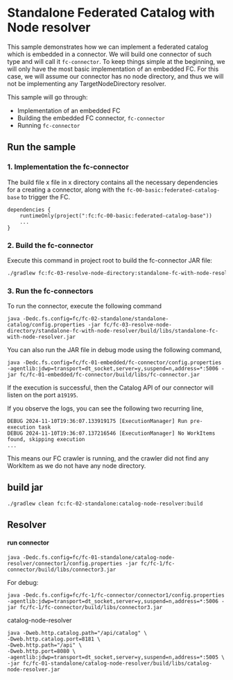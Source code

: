 # Standalone Federated Catalog with Node resolver

This sample demonstrates how we can implement a federated catalog which is embedded in a connector.
We will build one connector of such type and will call it `fc-connector`.
To keep things simple at the beginning, we will only have the most basic implementation of an embedded FC.
For this case, we will assume our connector has no node directory, and thus we will not be implementing any
TargetNodeDirectory resolver.


This sample will go through:

* Implementation of an embedded FC
* Building the embedded FC connector, `fc-connector`
* Running `fc-connector`

## Run the sample
### 1. Implementation the fc-connector

The build file x file in x directory contains all the necessary dependencies for a creating a connector,
along with the `fc-00-basic:federated-catalog-base` to trigger the FC.
```shell
dependencies {
    runtimeOnly(project(":fc:fc-00-basic:federated-catalog-base"))
    ...
}
```
### 2. Build the fc-connector

Execute this command in project root to build the fc-connector JAR file:

```bash
./gradlew fc:fc-03-resolve-node-directory:standalone-fc-with-node-resolver:build
```


### 3. Run the fc-connectors

To run the connector, execute the following command

```shell
java -Dedc.fs.config=fc/fc-02-standalone/standalone-catalog/config.properties -jar fc/fc-03-resolve-node-directory/standalone-fc-with-node-resolver/build/libs/standalone-fc-with-node-resolver.jar
```
You can also run the JAR file in debug mode using the following command,
```shell
java -Dedc.fs.config=fc/fc-01-embedded/fc-connector/config.properties -agentlib:jdwp=transport=dt_socket,server=y,suspend=n,address=*:5006 -jar fc/fc-01-embedded/fc-connector/build/libs/fc-connector.jar
```
If the execution is successful, then the Catalog API of our connector will listen on the port a`19195`.

[//]: # (INFO 2024-11-10T19:36:02.150032714 Runtime 2ec743c7-b39c-45b9-9e13-e750cf89d102 ready)
If you observe the logs, you can see the following two recurring line,
```
DEBUG 2024-11-10T19:36:07.133919175 [ExecutionManager] Run pre-execution task
DEBUG 2024-11-10T19:36:07.137216546 [ExecutionManager] No WorkItems found, skipping execution
...
```
This means our FC crawler is running, and the crawler did not find any WorkItem
as we do not have any node directory.




## build jar
```shell
./gradlew clean fc:fc-02-standalone:catalog-node-resolver:build
```

## Resolver
#### run connector
```shell
java -Dedc.fs.config=fc/fc-01-standalone/catalog-node-resolver/connector1/config.properties -jar fc/fc-1/fc-connector/build/libs/connector3.jar
```
For debug:
```shell
java -Dedc.fs.config=fc/fc-1/fc-connector/connector1/config.properties -agentlib:jdwp=transport=dt_socket,server=y,suspend=n,address=*:5006 -jar fc/fc-1/fc-connector/build/libs/connector3.jar
```
catalog-node-resolver

```shell
java -Dweb.http.catalog.path="/api/catalog" \
-Dweb.http.catalog.port=8181 \
-Dweb.http.path="/api" \
-Dweb.http.port=8080 \
-agentlib:jdwp=transport=dt_socket,server=y,suspend=n,address=*:5005 \
-jar fc/fc-01-standalone/catalog-node-resolver/build/libs/catalog-node-resolver.jar
```
